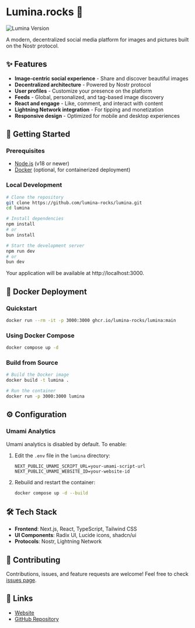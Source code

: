 # Lumina.rocks 📸

![Lumina Version](https://img.shields.io/badge/version-0.1.15-blue)

A modern, decentralized social media platform for images and pictures built on the Nostr protocol.

## ✨ Features

- **Image-centric social experience** - Share and discover beautiful images
- **Decentralized architecture** - Powered by Nostr protocol
- **User profiles** - Customize your presence on the platform
- **Feeds** - Global, personalized, and tag-based image discovery
- **React and engage** - Like, comment, and interact with content
- **Lightning Network integration** - For tipping and monetization
- **Responsive design** - Optimized for mobile and desktop experiences

## 🚀 Getting Started

### Prerequisites

- [Node.js](https://nodejs.org/) (v18 or newer)
- [Docker](https://www.docker.com/) (optional, for containerized deployment)

### Local Development

```bash
# Clone the repository
git clone https://github.com/lumina-rocks/lumina.git
cd lumina

# Install dependencies
npm install
# or
bun install

# Start the development server
npm run dev
# or
bun dev
```

Your application will be available at http://localhost:3000.

## 🐳 Docker Deployment

### Quickstart

```bash
docker run --rm -it -p 3000:3000 ghcr.io/lumina-rocks/lumina:main
```

### Using Docker Compose

```bash
docker compose up -d
```

### Build from Source

```bash
# Build the Docker image
docker build -t lumina .

# Run the container
docker run -p 3000:3000 lumina
```

## ⚙️ Configuration

### Umami Analytics

Umami analytics is disabled by default. To enable:

1. Edit the `.env` file in the `lumina` directory:
   ```
   NEXT_PUBLIC_UMAMI_SCRIPT_URL=your-umami-script-url
   NEXT_PUBLIC_UMAMI_WEBSITE_ID=your-website-id
   ```

2. Rebuild and restart the container:
   ```bash
   docker compose up -d --build
   ```

## 🛠️ Tech Stack

- **Frontend**: Next.js, React, TypeScript, Tailwind CSS
- **UI Components**: Radix UI, Lucide icons, shadcn/ui
- **Protocols**: Nostr, Lightning Network

## 🤝 Contributing

Contributions, issues, and feature requests are welcome! Feel free to check [issues page](https://github.com/lumina-rocks/lumina/issues).

## 🔗 Links

- [Website](https://lumina.rocks)
- [GitHub Repository](https://github.com/lumina-rocks/lumina)